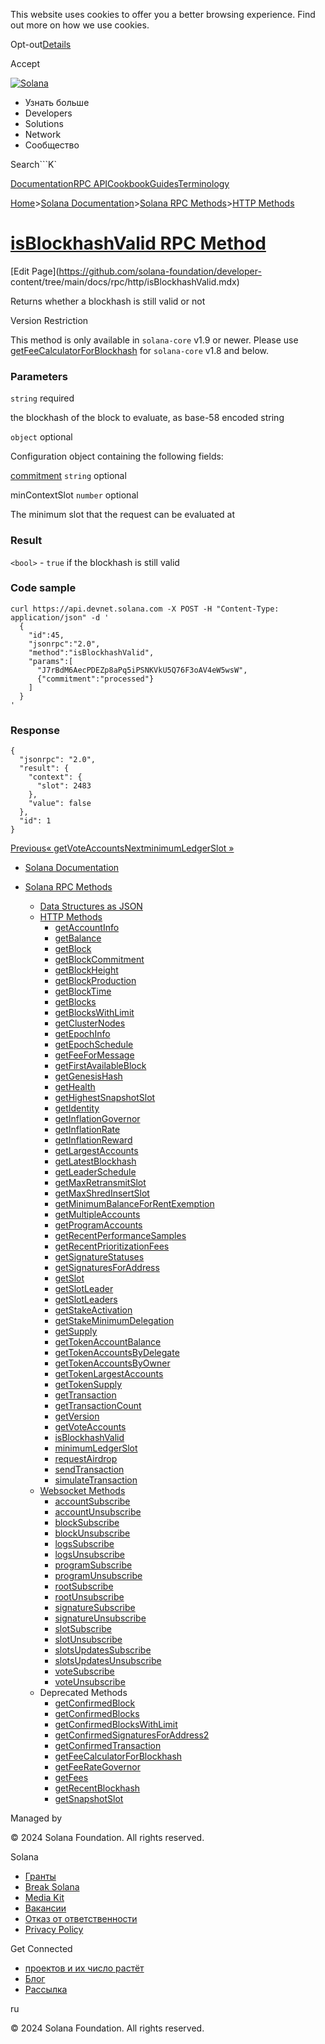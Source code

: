 This website uses cookies to offer you a better browsing experience. Find out
more on how we use cookies.

Opt-out[Details](/ru/privacy-policy#collection-of-information)

Accept

[![Solana](/_next/static/media/logotype-dark.f79d530d.svg)](/ru)

  * Узнать больше
  * Developers
  * Solutions
  * Network
  * Сообщество

Search```K`

[Documentation](/ru/docs)[RPC
API](/ru/docs/rpc)[Cookbook](/ru/developers/cookbook)[Guides](/ru/developers/guides)[Terminology](/ru/docs/terminology)

[Home](/ru)>[Solana Documentation](/ru/docs)>[Solana RPC
Methods](/ru/docs/rpc)>[HTTP Methods](/ru/docs/rpc/http)

# [isBlockhashValid RPC Method](/ru/docs/rpc/http/isblockhashvalid)

[Edit Page](https://github.com/solana-foundation/developer-
content/tree/main/docs/rpc/http/isBlockhashValid.mdx)

Returns whether a blockhash is still valid or not

Version Restriction

This method is only available in `solana-core` v1.9 or newer. Please use
[getFeeCalculatorForBlockhash](/ru/docs/rpc/http/getfeecalculatorforblockhash)
for `solana-core` v1.8 and below.

### Parameters #

`string` required

the blockhash of the block to evaluate, as base-58 encoded string

`object` optional

Configuration object containing the following fields:

[commitment](/ru/docs/rpc#configuring-state-commitment) `string` optional

minContextSlot `number` optional

The minimum slot that the request can be evaluated at

### Result #

`<bool>` \- `true` if the blockhash is still valid

### Code sample #

    
    
    curl https://api.devnet.solana.com -X POST -H "Content-Type: application/json" -d '
      {
        "id":45,
        "jsonrpc":"2.0",
        "method":"isBlockhashValid",
        "params":[
          "J7rBdM6AecPDEZp8aPq5iPSNKVkU5Q76F3oAV4eW5wsW",
          {"commitment":"processed"}
        ]
      }
    '

### Response #

    
    
    {
      "jsonrpc": "2.0",
      "result": {
        "context": {
          "slot": 2483
        },
        "value": false
      },
      "id": 1
    }

[Previous«
getVoteAccounts](/ru/docs/rpc/http/getvoteaccounts)[NextminimumLedgerSlot
»](/ru/docs/rpc/http/minimumledgerslot)

  * [Solana Documentation](/ru/docs)

  * [Solana RPC Methods](/ru/docs/rpc)

    * [Data Structures as JSON](/ru/docs/rpc/json-structures)
    * [HTTP Methods](/ru/docs/rpc/http)
      * [getAccountInfo](/ru/docs/rpc/http/getaccountinfo)
      * [getBalance](/ru/docs/rpc/http/getbalance)
      * [getBlock](/ru/docs/rpc/http/getblock)
      * [getBlockCommitment](/ru/docs/rpc/http/getblockcommitment)
      * [getBlockHeight](/ru/docs/rpc/http/getblockheight)
      * [getBlockProduction](/ru/docs/rpc/http/getblockproduction)
      * [getBlockTime](/ru/docs/rpc/http/getblocktime)
      * [getBlocks](/ru/docs/rpc/http/getblocks)
      * [getBlocksWithLimit](/ru/docs/rpc/http/getblockswithlimit)
      * [getClusterNodes](/ru/docs/rpc/http/getclusternodes)
      * [getEpochInfo](/ru/docs/rpc/http/getepochinfo)
      * [getEpochSchedule](/ru/docs/rpc/http/getepochschedule)
      * [getFeeForMessage](/ru/docs/rpc/http/getfeeformessage)
      * [getFirstAvailableBlock](/ru/docs/rpc/http/getfirstavailableblock)
      * [getGenesisHash](/ru/docs/rpc/http/getgenesishash)
      * [getHealth](/ru/docs/rpc/http/gethealth)
      * [getHighestSnapshotSlot](/ru/docs/rpc/http/gethighestsnapshotslot)
      * [getIdentity](/ru/docs/rpc/http/getidentity)
      * [getInflationGovernor](/ru/docs/rpc/http/getinflationgovernor)
      * [getInflationRate](/ru/docs/rpc/http/getinflationrate)
      * [getInflationReward](/ru/docs/rpc/http/getinflationreward)
      * [getLargestAccounts](/ru/docs/rpc/http/getlargestaccounts)
      * [getLatestBlockhash](/ru/docs/rpc/http/getlatestblockhash)
      * [getLeaderSchedule](/ru/docs/rpc/http/getleaderschedule)
      * [getMaxRetransmitSlot](/ru/docs/rpc/http/getmaxretransmitslot)
      * [getMaxShredInsertSlot](/ru/docs/rpc/http/getmaxshredinsertslot)
      * [getMinimumBalanceForRentExemption](/ru/docs/rpc/http/getminimumbalanceforrentexemption)
      * [getMultipleAccounts](/ru/docs/rpc/http/getmultipleaccounts)
      * [getProgramAccounts](/ru/docs/rpc/http/getprogramaccounts)
      * [getRecentPerformanceSamples](/ru/docs/rpc/http/getrecentperformancesamples)
      * [getRecentPrioritizationFees](/ru/docs/rpc/http/getrecentprioritizationfees)
      * [getSignatureStatuses](/ru/docs/rpc/http/getsignaturestatuses)
      * [getSignaturesForAddress](/ru/docs/rpc/http/getsignaturesforaddress)
      * [getSlot](/ru/docs/rpc/http/getslot)
      * [getSlotLeader](/ru/docs/rpc/http/getslotleader)
      * [getSlotLeaders](/ru/docs/rpc/http/getslotleaders)
      * [getStakeActivation](/ru/docs/rpc/http/getstakeactivation)
      * [getStakeMinimumDelegation](/ru/docs/rpc/http/getstakeminimumdelegation)
      * [getSupply](/ru/docs/rpc/http/getsupply)
      * [getTokenAccountBalance](/ru/docs/rpc/http/gettokenaccountbalance)
      * [getTokenAccountsByDelegate](/ru/docs/rpc/http/gettokenaccountsbydelegate)
      * [getTokenAccountsByOwner](/ru/docs/rpc/http/gettokenaccountsbyowner)
      * [getTokenLargestAccounts](/ru/docs/rpc/http/gettokenlargestaccounts)
      * [getTokenSupply](/ru/docs/rpc/http/gettokensupply)
      * [getTransaction](/ru/docs/rpc/http/gettransaction)
      * [getTransactionCount](/ru/docs/rpc/http/gettransactioncount)
      * [getVersion](/ru/docs/rpc/http/getversion)
      * [getVoteAccounts](/ru/docs/rpc/http/getvoteaccounts)
      * [isBlockhashValid](/ru/docs/rpc/http/isblockhashvalid)
      * [minimumLedgerSlot](/ru/docs/rpc/http/minimumledgerslot)
      * [requestAirdrop](/ru/docs/rpc/http/requestairdrop)
      * [sendTransaction](/ru/docs/rpc/http/sendtransaction)
      * [simulateTransaction](/ru/docs/rpc/http/simulatetransaction)
    * [Websocket Methods](/ru/docs/rpc/websocket)
      * [accountSubscribe](/ru/docs/rpc/websocket/accountsubscribe)
      * [accountUnsubscribe](/ru/docs/rpc/websocket/accountunsubscribe)
      * [blockSubscribe](/ru/docs/rpc/websocket/blocksubscribe)
      * [blockUnsubscribe](/ru/docs/rpc/websocket/blockunsubscribe)
      * [logsSubscribe](/ru/docs/rpc/websocket/logssubscribe)
      * [logsUnsubscribe](/ru/docs/rpc/websocket/logsunsubscribe)
      * [programSubscribe](/ru/docs/rpc/websocket/programsubscribe)
      * [programUnsubscribe](/ru/docs/rpc/websocket/programunsubscribe)
      * [rootSubscribe](/ru/docs/rpc/websocket/rootsubscribe)
      * [rootUnsubscribe](/ru/docs/rpc/websocket/rootunsubscribe)
      * [signatureSubscribe](/ru/docs/rpc/websocket/signaturesubscribe)
      * [signatureUnsubscribe](/ru/docs/rpc/websocket/signatureunsubscribe)
      * [slotSubscribe](/ru/docs/rpc/websocket/slotsubscribe)
      * [slotUnsubscribe](/ru/docs/rpc/websocket/slotunsubscribe)
      * [slotsUpdatesSubscribe](/ru/docs/rpc/websocket/slotsupdatessubscribe)
      * [slotsUpdatesUnsubscribe](/ru/docs/rpc/websocket/slotsupdatesunsubscribe)
      * [voteSubscribe](/ru/docs/rpc/websocket/votesubscribe)
      * [voteUnsubscribe](/ru/docs/rpc/websocket/voteunsubscribe)
    * Deprecated Methods
      * [getConfirmedBlock](/ru/docs/rpc/deprecated/getconfirmedblock)
      * [getConfirmedBlocks](/ru/docs/rpc/deprecated/getconfirmedblocks)
      * [getConfirmedBlocksWithLimit](/ru/docs/rpc/deprecated/getconfirmedblockswithlimit)
      * [getConfirmedSignaturesForAddress2](/ru/docs/rpc/deprecated/getconfirmedsignaturesforaddress2)
      * [getConfirmedTransaction](/ru/docs/rpc/deprecated/getconfirmedtransaction)
      * [getFeeCalculatorForBlockhash](/ru/docs/rpc/deprecated/getfeecalculatorforblockhash)
      * [getFeeRateGovernor](/ru/docs/rpc/deprecated/getfeerategovernor)
      * [getFees](/ru/docs/rpc/deprecated/getfees)
      * [getRecentBlockhash](/ru/docs/rpc/deprecated/getrecentblockhash)
      * [getSnapshotSlot](/ru/docs/rpc/deprecated/getsnapshotslot)

Managed by

[](/ru)

[](/youtube)[](/twitter)[](/discord)[](/reddit)[](/github)[](/telegram)

© 2024 Solana Foundation. All rights reserved.

Solana

  * [Гранты](https://solana.org/grants)
  * [Break Solana](https://break.solana.com/)
  * [Media Kit](/ru/branding)
  * [Вакансии](https://jobs.solana.com/)
  * [Отказ от ответственности](/ru/tos)
  * [Privacy Policy](/ru/privacy-policy)

Get Connected

  * [проектов и их число растёт](/ru/ecosystem)
  * [Блог](/ru/news)
  * [Рассылка](/ru/newsletter)

ru

© 2024 Solana Foundation. All rights reserved.


